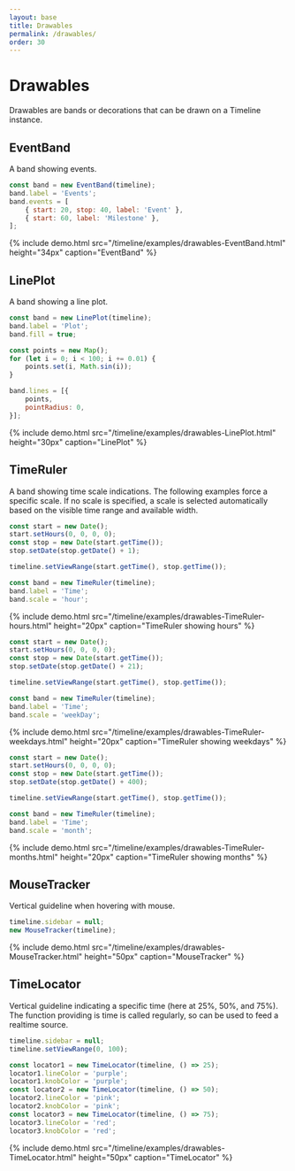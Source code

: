 ```yaml
---
layout: base
title: Drawables
permalink: /drawables/
order: 30
---
```


# Drawables

Drawables are bands or decorations that can be drawn on a Timeline instance.

## EventBand

A band showing events.

```javascript
const band = new EventBand(timeline);
band.label = 'Events';
band.events = [
    { start: 20, stop: 40, label: 'Event' },
    { start: 60, label: 'Milestone' },
];
```

{% include demo.html src="/timeline/examples/drawables-EventBand.html"
                     height="34px"
                     caption="EventBand" %}

## LinePlot

A band showing a line plot.

```javascript
const band = new LinePlot(timeline);
band.label = 'Plot';
band.fill = true;

const points = new Map();
for (let i = 0; i < 100; i += 0.01) {
    points.set(i, Math.sin(i));
}

band.lines = [{
    points,
    pointRadius: 0,
}];
```
{% include demo.html src="/timeline/examples/drawables-LinePlot.html"
                     height="30px"
                     caption="LinePlot" %}

## TimeRuler

A band showing time scale indications. The following examples force a specific scale. If no scale is specified, a scale is selected automatically based on the visible time range and available width.

```javascript
const start = new Date();
start.setHours(0, 0, 0, 0);
const stop = new Date(start.getTime());
stop.setDate(stop.getDate() + 1);

timeline.setViewRange(start.getTime(), stop.getTime());

const band = new TimeRuler(timeline);
band.label = 'Time';
band.scale = 'hour';
```

{% include demo.html src="/timeline/examples/drawables-TimeRuler-hours.html"
                     height="20px"
                     caption="TimeRuler showing hours" %}

```javascript
const start = new Date();
start.setHours(0, 0, 0, 0);
const stop = new Date(start.getTime());
stop.setDate(stop.getDate() + 21);

timeline.setViewRange(start.getTime(), stop.getTime());

const band = new TimeRuler(timeline);
band.label = 'Time';
band.scale = 'weekDay';
```

{% include demo.html src="/timeline/examples/drawables-TimeRuler-weekdays.html"
                     height="20px"
                     caption="TimeRuler showing weekdays" %}

```javascript
const start = new Date();
start.setHours(0, 0, 0, 0);
const stop = new Date(start.getTime());
stop.setDate(stop.getDate() + 400);

timeline.setViewRange(start.getTime(), stop.getTime());

const band = new TimeRuler(timeline);
band.label = 'Time';
band.scale = 'month';
```

{% include demo.html src="/timeline/examples/drawables-TimeRuler-months.html"
                     height="20px"
                     caption="TimeRuler showing months" %}

## MouseTracker

Vertical guideline when hovering with mouse.

```javascript
timeline.sidebar = null;
new MouseTracker(timeline);
```

{% include demo.html src="/timeline/examples/drawables-MouseTracker.html"
                     height="50px"
                     caption="MouseTracker" %}


## TimeLocator

Vertical guideline indicating a specific time (here at 25%, 50%, and 75%). The function providing is time is called regularly, so can be used to feed a realtime source.

```javascript
timeline.sidebar = null;
timeline.setViewRange(0, 100);

const locator1 = new TimeLocator(timeline, () => 25);
locator1.lineColor = 'purple';
locator1.knobColor = 'purple';
const locator2 = new TimeLocator(timeline, () => 50);
locator2.lineColor = 'pink';
locator2.knobColor = 'pink';
const locator3 = new TimeLocator(timeline, () => 75);
locator3.lineColor = 'red';
locator3.knobColor = 'red';
```

{% include demo.html src="/timeline/examples/drawables-TimeLocator.html"
                     height="50px"
                     caption="TimeLocator" %}
